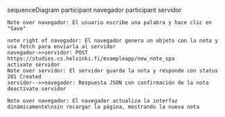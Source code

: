 sequenceDiagram
    participant navegador
    participant servidor

    Note over navegador: El usuario escribe una palabra y hace clic en "Save"

    note right of navegador: El navegador genera un objeto con la nota y usa fetch para enviarla al servidor
    navegador->>servidor: POST https://studies.cs.helsinki.fi/exampleapp/new_note_spa
    activate servidor
    Note over servidor: El servidor guarda la nota y responde con status 201 Created
    servidor-->>navegador: Respuesta JSON con confirmación de la nota
    deactivate servidor

    Note over navegador: El navegador actualiza la interfaz dinámicamente\nsin recargar la página, mostrando la nueva nota
